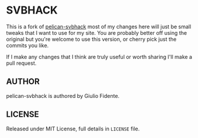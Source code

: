 # SVBHACK

This is a fork of [pelican-svbhack](https://github.com/gfidente/pelican-svbhack)
most of my changes here will just be small tweaks that I want to use for my 
site. You are probably better off using the original but you're welcome to use
this version, or cherry pick just the commits you like.

If I make any changes that I think are truly useful or worth sharing I'll make a
pull request.

## AUTHOR

pelican-svbhack is authored by Giulio Fidente.

## LICENSE

Released under MIT License, full details in `LICENSE` file.
